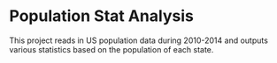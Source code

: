 # Population Stat Analysis
This project reads in US population data during 2010-2014 and outputs various statistics based on the population of each state.

